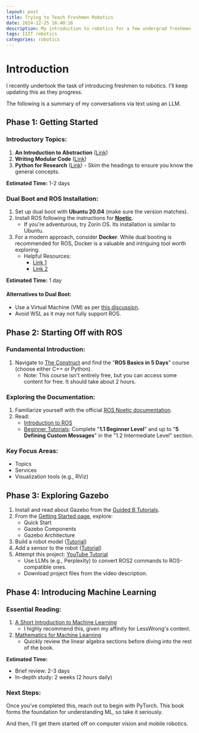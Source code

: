 ```yaml
---
layout: post
title: Trying to Teach Freshmen Robotics
date: 2024-12-25 16:40:16
description: My introduction to robotics for a few undergrad freshmen
tags: IIIT robotics
categories: robotics
---
```


# Introduction

I recently undertook the task of introducing freshmen to robotics. I'll keep updating this as they progress.

The following is a summary of my conversations via text using an LLM.

## Phase 1: Getting Started

### Introductory Topics:
1. **An Introduction to Abstraction** ([Link](https://www.lesswrong.com/posts/CHSBRLWY5bzZdchFF/a-thorough-introduction-to-abstraction))
2. **Writing Modular Code** ([Link](https://best-practice-and-impact.github.io/qa-of-code-guidance/modular_code.html))
3. **Python for Research** ([Link](https://rits.github-pages.ucl.ac.uk/doctoral-programming-intro/)) - Skim the headings to ensure you know the general concepts.

**Estimated Time:** 1-2 days

### Dual Boot and ROS Installation:
1. Set up dual boot with **Ubuntu 20.04** (make sure the version matches).
2. Install ROS following the instructions for [**Noetic**](https://wiki.ros.org/noetic/Installation/Ubuntu).
   - If you're adventurous, try Zorin OS. Its installation is similar to Ubuntu.
3. For a modern approach, consider **Docker**. While dual booting is recommended for ROS, Docker is a valuable and intriguing tool worth exploring.
   - Helpful Resources:
     - [Link 1](https://roboticseabass.com/2021/04/21/docker-and-ros/)
     - [Link 2](https://www.reddit.com/r/ROS/comments/19d3fgk/running_ros_in_docker_pros_and_cons/)

**Estimated Time:** 1 day

#### Alternatives to Dual Boot:
- Use a Virtual Machine (VM) as per [this discussion](https://answers.ros.org/question/355252/can-ros-run-smoothly-on-vm/).
- Avoid WSL as it may not fully support ROS.

## Phase 2: Starting Off with ROS

### Fundamental Introduction:
1. Navigate to [The Construct](https://app.theconstruct.ai/courses/) and find the "**ROS Basics in 5 Days**" course (choose either C++ or Python).
   - Note: This course isn't entirely free, but you can access some content for free. It should take about 2 hours.

### Exploring the Documentation:
1. Familiarize yourself with the official [ROS Noetic documentation](https://wiki.ros.org/noetic).
2. Read:
   - [Introduction to ROS](https://wiki.ros.org/ROS/Introduction)
   - [Beginner Tutorials](https://wiki.ros.org/ROS/Tutorials): Complete "**1.1 Beginner Level**" and up to "**5 Defining Custom Messages**" in the "1.2 Intermediate Level" section.

### Key Focus Areas:
- Topics
- Services
- Visualization tools (e.g., RViz)

## Phase 3: Exploring Gazebo

1. Install and read about Gazebo from the [Guided B Tutorials](https://classic.gazebosim.org/tutorials?cat=guided_b&tut=guided_b1).
2. From the [Getting Started page](https://classic.gazebosim.org/tutorials?cat=get_started), explore:
   - Quick Start
   - Gazebo Components
   - Gazebo Architecture
3. Build a robot model ([Tutorial](https://classic.gazebosim.org/tutorials?tut=build_robot&cat=build_robot))
4. Add a sensor to the robot ([Tutorial](https://classic.gazebosim.org/tutorials?tut=add_laser&cat=build_robot))
5. Attempt this project: [YouTube Tutorial](https://www.youtube.com/watch?v=594Gmkdo-_s)
   - Use LLMs (e.g., Perplexity) to convert ROS2 commands to ROS-compatible ones.
   - Download project files from the video description.

## Phase 4: Introducing Machine Learning

### Essential Reading:
1. [A Short Introduction to Machine Learning](https://www.lesswrong.com/posts/qE73pqxAZmeACsAdF/a-short-introduction-to-machine-learning)
   - I highly recommend this, given my affinity for LessWrong's content.
2. [Mathematics for Machine Learning](https://mml-book.github.io/)
   - Quickly review the linear algebra sections before diving into the rest of the book.

**Estimated Time:**
- Brief review: 2-3 days
- In-depth study: 2 weeks (2 hours daily)

### Next Steps:
Once you've completed this, reach out to begin with PyTorch. This book forms the foundation for understanding ML, so take it seriously.

And then, I'll get them started off on computer vision and mobile robotics.
